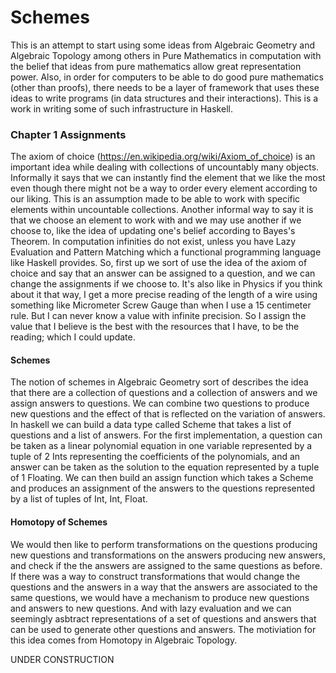 # Schemes

This is an attempt to start using some ideas from Algebraic Geometry and Algebraic Topology among others in Pure Mathematics in computation with the belief that ideas from pure mathematics allow great representation power. Also, in order for computers to be able to do good pure mathematics (other than proofs), there needs to be a layer of framework that uses these ideas to write programs (in data structures and their interactions). This is a work in writing some of such infrastructure in Haskell.

### Chapter 1 Assignments
The axiom of choice (https://en.wikipedia.org/wiki/Axiom_of_choice) is an important idea while dealing with collections of uncountably many objects. Informally it says that we can instantly find the element that we like the most even though there might not be a way to order every element according to our liking. This is an assumption made to be able to work with specific elements within uncountable collections. Another informal way to say it is that we choose an element to work with and we may use another if we choose to, like the idea of updating one's belief according to Bayes's Theorem. 
In computation infinities do not exist, unless you have Lazy Evaluation and Pattern Matching which a functional programming language like Haskell provides. So, first up we sort of use the idea of the axiom of choice and say that an answer can be assigned to a question, and we can change the assignments if we choose to. It's also like in Physics if you think about it that way, I get a more precise reading of the length of a wire using something like Micrometer Screw Gauge than when I use a 15 centimeter rule. But I can never know a value with infinite precision. So I assign the value that I believe is the best with the resources that I have, to be the reading; which I could update.

#### Schemes
The notion of schemes  in Algebraic Geometry sort of describes the idea that there are a collection of questions and a collection of answers and we assign answers to questions. We can combine two questions to produce new questions and the effect of that is reflected on the variation of answers. In haskell we can build a data type called Scheme that takes a list of questions and a list of answers. For the first implementation, a question can be taken as a linear polynomial equation in one variable represented by a tuple of 2 Ints representing the coefficients of the polynomials, and an answer can be taken as the solution to the equation represented by a tuple of 1 Floating. We can then build an assign function which takes a Scheme and produces an assignment of the answers to the questions represented by a list of tuples of Int, Int, Float.

#### Homotopy of Schemes
We would then like to perform transformations on the questions producing new questions and transformations on the answers producing new answers, and check if the the answers are assigned to the same questions as before. If there was a way to construct transformations that would change the questions and the answers in a way that the answers are associated to the same questions, we would have a mechanism to produce new questions and answers to new questions. And with lazy evaluation and we can seemingly asbtract representations of a set of questions and answers that can be used to generate other questions and answers. The motiviation for this idea comes from Homotopy in Algebraic Topology.

UNDER CONSTRUCTION

